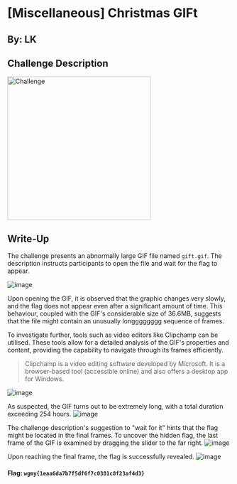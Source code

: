 # [Miscellaneous] Christmas GIFt

## By: LK
## Challenge Description
<img width="323" alt="Challenge" src="https://github.com/user-attachments/assets/a3a3517e-33a0-4595-827c-268853024352">

## Write-Up
The challenge presents an abnormally large GIF file named `gift.gif`. The description instructs participants to open the file and wait for the flag to appear.

![image](https://github.com/user-attachments/assets/5816cac7-b0b7-4afb-a15e-9b821b53f57c)

Upon opening the GIF, it is observed that the graphic changes very slowly, and the flag does not appear even after a significant amount of time. This behaviour, coupled with the GIF's considerable size of 36.6MB, suggests that the file might contain an unusually longggggggg sequence of frames.

To investigate further, tools such as video editors like Clipchamp can be utilised. These tools allow for a detailed analysis of the GIF's properties and content, providing the capability to navigate through its frames efficiently.
>Clipchamp is a video editing software developed by Microsoft. It is a browser-based tool (accessible online) and also offers a desktop app for Windows.

![image](https://github.com/user-attachments/assets/526d85f6-e542-4cc0-b5c9-f8f68997ac3a)

As suspected, the GIF turns out to be extremely long, with a total duration exceeding 254 hours.
![image](https://github.com/user-attachments/assets/9eefe4d2-ea14-4f80-b246-69eac71c557a)

The challenge description's suggestion to "wait for it" hints that the flag might be located in the final frames. To uncover the hidden flag, the last frame of the GIF is examined by dragging the slider to the far right.
![image](https://github.com/user-attachments/assets/299bdc98-d99c-4af1-b50b-6a0efdc8dc66)

Upon reaching the final frame, the flag is successfully revealed.
![image](https://github.com/user-attachments/assets/80beac77-7b01-433f-ba9c-6dcfc4244d84)

#### Flag: `wgmy{1eaa6da7b7f5df6f7c0381c8f23af4d3}`
